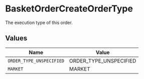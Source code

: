 # BasketOrderCreateOrderType

The execution type of this order.


## Values

| Name                     | Value                    |
| ------------------------ | ------------------------ |
| `ORDER_TYPE_UNSPECIFIED` | ORDER_TYPE_UNSPECIFIED   |
| `MARKET`                 | MARKET                   |